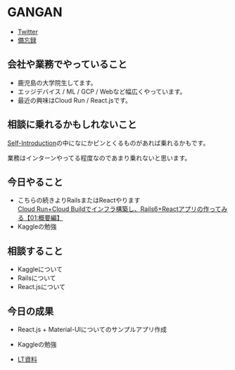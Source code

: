 # GANGAN
- [Twitter](https://twitter.com/gangan_nikki)
- [備忘録](https://gangannikki.hatenadiary.jp/archive)

## 会社や業務でやっていること
- 鹿児島の大学院生してます。
- エッジデバイス / ML / GCP / Webなど幅広くやっています。
- 最近の興味はCloud Run / React.jsです。

## 相談に乗れるかもしれないこと
[Self-Introduction](https://www.slideshare.net/ShimpeiIwamaru/self-introduction-228214031)の中になにかピンとくるものがあれば乗れるかもです。

業務はインターンやってる程度なのであまり乗れないと思います。

## 今日やること
- こちらの続きよりRailsまたはReactやります<br>
[Cloud Run+Cloud Buildでインフラ構築し、Rails6+Reactアプリの作ってみる【01:概要編】](https://gangannikki.hatenadiary.jp/entry/2020/03/18/210000)
- Kaggleの勉強

## 相談すること
- Kaggleについて
- Railsについて
- React.jsについて

## 今日の成果
- React.js + Material-UIについてのサンプルアプリ作成
- Kaggleの勉強

- [LT資料](https://www.slideshare.net/ShimpeiIwamaru/shinjuku-mokumoku91)